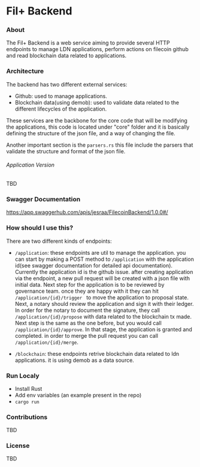 # Fil+ Backend

### About

The Fil+ Backend is a web service aiming to provide several HTTP
endpoints to manage LDN applications, perform actions on filecoin
github and read blockchain data related to applications.

### Architecture

The backend has two different external services:

* Github:
    used to manage applications.
* Blockchain data(using demob): used to validate data related to the
  different lifecycles of the application.

These services are the backbone for the core code that will be
modifying the applications, this code is located under "core" folder
and it is basically defining the structure of the json file, and a way
of changing the file.

Another important section is the `parsers.rs` this file include the
parsers that validate the structure and format of the json file.

###### Application Version
TBD

### Swagger Documentation

https://app.swaggerhub.com/apis/jesraa/FilecoinBackend/1.0.0#/

### How should I use this?
There are two different kinds of endpoints:
* `/application`: these endpoints are util to manage the application.
  you can start by making a POST method to `/application` with the
  application id(see swagger documentation for detailed api
  documentation). Currently the application id is the github issue.
  after creating application via the endpoint, a new pull request will
  be created with a json file with initial data. Next step for the
  application is to be reviewed by governance team. once they are
  happy with it they can hit `/application/{id}/trigger ` to move the
  application to proposal state.
  Next, a notary should review the application and sign it with their
  ledger. In order for the notary to document the signature, they call
  `/application/{id}/propose` with data related to the blockchain tx
  made. Next step is the same as the one before, but you would call
  `/application/{id}/approve`. In that stage, the application is
  granted and completed. in order to merge the pull request you can
  call `/application/{id}/merge`.

* `/blockchain`: these endpoints retrive blockchain data related to
  ldn applications. it is using demob as a data source.

### Run Localy

- Install Rust
- Add env variables (an example present in the repo)
- `cargo run` 

### Contributions
TBD

### License
TBD
